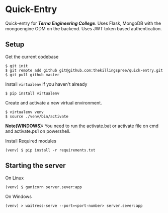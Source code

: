 ﻿# Quick-Entry

Quick-entry for ***Terna Engineering College***.
Uses Flask, MongoDB with the mongoengine ODM on the backend. 
Uses JWT token based authentication.

## Setup

Get the current codebase

    $ git init
    $ git remote add github git@github.com:thekillingspree/quick-entry.git
    $ git pull github master 
Install `virtualenv` if you haven't already

    $ pip install virtualenv
Create and activate a new virtual environment.

    $ virtualenv venv
    $ source ./venv/bin/activate
**Note(WINDOWS):**  You need to run the activate.bat or activate file on cmd and activate.ps1 on powershell.

Install Required modules

    (venv) $ pip install -r requirements.txt

## Starting the server

On Linux

    (venv) $ gunicorn server.sever:app
    
On Windows

    (venv) > waitress-serve --port=<port-number> server.sever:app
 
